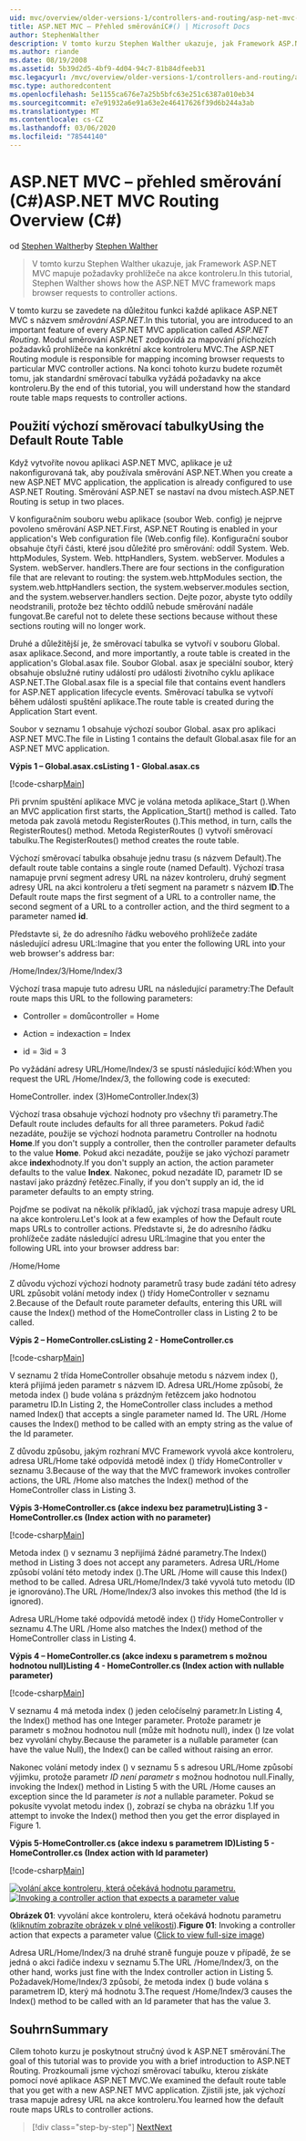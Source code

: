 ```yaml
---
uid: mvc/overview/older-versions-1/controllers-and-routing/asp-net-mvc-routing-overview-cs
title: ASP.NET MVC – Přehled směrováníC#() | Microsoft Docs
author: StephenWalther
description: V tomto kurzu Stephen Walther ukazuje, jak Framework ASP.NET MVC mapuje požadavky prohlížeče na akce kontroleru.
ms.author: riande
ms.date: 08/19/2008
ms.assetid: 5b39d2d5-4bf9-4d04-94c7-81b84dfeeb31
msc.legacyurl: /mvc/overview/older-versions-1/controllers-and-routing/asp-net-mvc-routing-overview-cs
msc.type: authoredcontent
ms.openlocfilehash: 5e1155ca676e7a25b5bfc63e251c6387a010eb34
ms.sourcegitcommit: e7e91932a6e91a63e2e46417626f39d6b244a3ab
ms.translationtype: MT
ms.contentlocale: cs-CZ
ms.lasthandoff: 03/06/2020
ms.locfileid: "78544140"
---
```

# <a name="aspnet-mvc-routing-overview-c"></a><span data-ttu-id="8881f-103">ASP.NET MVC – přehled směrování (C#)</span><span class="sxs-lookup"><span data-stu-id="8881f-103">ASP.NET MVC Routing Overview (C#)</span></span>

<span data-ttu-id="8881f-104">od [Stephen Walther](https://github.com/StephenWalther)</span><span class="sxs-lookup"><span data-stu-id="8881f-104">by [Stephen Walther](https://github.com/StephenWalther)</span></span>

> <span data-ttu-id="8881f-105">V tomto kurzu Stephen Walther ukazuje, jak Framework ASP.NET MVC mapuje požadavky prohlížeče na akce kontroleru.</span><span class="sxs-lookup"><span data-stu-id="8881f-105">In this tutorial, Stephen Walther shows how the ASP.NET MVC framework maps browser requests to controller actions.</span></span>

<span data-ttu-id="8881f-106">V tomto kurzu se zavedete na důležitou funkci každé aplikace ASP.NET MVC s názvem *směrování ASP.NET*.</span><span class="sxs-lookup"><span data-stu-id="8881f-106">In this tutorial, you are introduced to an important feature of every ASP.NET MVC application called *ASP.NET Routing*.</span></span> <span data-ttu-id="8881f-107">Modul směrování ASP.NET zodpovídá za mapování příchozích požadavků prohlížeče na konkrétní akce kontroleru MVC.</span><span class="sxs-lookup"><span data-stu-id="8881f-107">The ASP.NET Routing module is responsible for mapping incoming browser requests to particular MVC controller actions.</span></span> <span data-ttu-id="8881f-108">Na konci tohoto kurzu budete rozumět tomu, jak standardní směrovací tabulka vyžádá požadavky na akce kontroleru.</span><span class="sxs-lookup"><span data-stu-id="8881f-108">By the end of this tutorial, you will understand how the standard route table maps requests to controller actions.</span></span>

## <a name="using-the-default-route-table"></a><span data-ttu-id="8881f-109">Použití výchozí směrovací tabulky</span><span class="sxs-lookup"><span data-stu-id="8881f-109">Using the Default Route Table</span></span>

<span data-ttu-id="8881f-110">Když vytvoříte novou aplikaci ASP.NET MVC, aplikace je už nakonfigurovaná tak, aby používala směrování ASP.NET.</span><span class="sxs-lookup"><span data-stu-id="8881f-110">When you create a new ASP.NET MVC application, the application is already configured to use ASP.NET Routing.</span></span> <span data-ttu-id="8881f-111">Směrování ASP.NET se nastaví na dvou místech.</span><span class="sxs-lookup"><span data-stu-id="8881f-111">ASP.NET Routing is setup in two places.</span></span>

<span data-ttu-id="8881f-112">V konfiguračním souboru webu aplikace (soubor Web. config) je nejprve povoleno směrování ASP.NET.</span><span class="sxs-lookup"><span data-stu-id="8881f-112">First, ASP.NET Routing is enabled in your application's Web configuration file (Web.config file).</span></span> <span data-ttu-id="8881f-113">Konfigurační soubor obsahuje čtyři části, které jsou důležité pro směrování: oddíl System. Web. httpModules, System. Web. httpHandlers, System. webServer. Modules a System. webServer. handlers.</span><span class="sxs-lookup"><span data-stu-id="8881f-113">There are four sections in the configuration file that are relevant to routing: the system.web.httpModules section, the system.web.httpHandlers section, the system.webserver.modules section, and the system.webserver.handlers section.</span></span> <span data-ttu-id="8881f-114">Dejte pozor, abyste tyto oddíly neodstranili, protože bez těchto oddílů nebude směrování nadále fungovat.</span><span class="sxs-lookup"><span data-stu-id="8881f-114">Be careful not to delete these sections because without these sections routing will no longer work.</span></span>

<span data-ttu-id="8881f-115">Druhé a důležitější je, že směrovací tabulka se vytvoří v souboru Global. asax aplikace.</span><span class="sxs-lookup"><span data-stu-id="8881f-115">Second, and more importantly, a route table is created in the application's Global.asax file.</span></span> <span data-ttu-id="8881f-116">Soubor Global. asax je speciální soubor, který obsahuje obslužné rutiny událostí pro události životního cyklu aplikace ASP.NET.</span><span class="sxs-lookup"><span data-stu-id="8881f-116">The Global.asax file is a special file that contains event handlers for ASP.NET application lifecycle events.</span></span> <span data-ttu-id="8881f-117">Směrovací tabulka se vytvoří během události spuštění aplikace.</span><span class="sxs-lookup"><span data-stu-id="8881f-117">The route table is created during the Application Start event.</span></span>

<span data-ttu-id="8881f-118">Soubor v seznamu 1 obsahuje výchozí soubor Global. asax pro aplikaci ASP.NET MVC.</span><span class="sxs-lookup"><span data-stu-id="8881f-118">The file in Listing 1 contains the default Global.asax file for an ASP.NET MVC application.</span></span>

<span data-ttu-id="8881f-119">**Výpis 1 – Global.asax.cs**</span><span class="sxs-lookup"><span data-stu-id="8881f-119">**Listing 1 - Global.asax.cs**</span></span>

[!code-csharp[Main](asp-net-mvc-routing-overview-cs/samples/sample1.cs)]

<span data-ttu-id="8881f-120">Při prvním spuštění aplikace MVC je volána metoda aplikace\_Start ().</span><span class="sxs-lookup"><span data-stu-id="8881f-120">When an MVC application first starts, the Application\_Start() method is called.</span></span> <span data-ttu-id="8881f-121">Tato metoda pak zavolá metodu RegisterRoutes ().</span><span class="sxs-lookup"><span data-stu-id="8881f-121">This method, in turn, calls the RegisterRoutes() method.</span></span> <span data-ttu-id="8881f-122">Metoda RegisterRoutes () vytvoří směrovací tabulku.</span><span class="sxs-lookup"><span data-stu-id="8881f-122">The RegisterRoutes() method creates the route table.</span></span>

<span data-ttu-id="8881f-123">Výchozí směrovací tabulka obsahuje jednu trasu (s názvem Default).</span><span class="sxs-lookup"><span data-stu-id="8881f-123">The default route table contains a single route (named Default).</span></span> <span data-ttu-id="8881f-124">Výchozí trasa namapuje první segment adresy URL na název kontroleru, druhý segment adresy URL na akci kontroleru a třetí segment na parametr s názvem **ID**.</span><span class="sxs-lookup"><span data-stu-id="8881f-124">The Default route maps the first segment of a URL to a controller name, the second segment of a URL to a controller action, and the third segment to a parameter named **id**.</span></span>

<span data-ttu-id="8881f-125">Představte si, že do adresního řádku webového prohlížeče zadáte následující adresu URL:</span><span class="sxs-lookup"><span data-stu-id="8881f-125">Imagine that you enter the following URL into your web browser's address bar:</span></span>

<span data-ttu-id="8881f-126">/Home/Index/3</span><span class="sxs-lookup"><span data-stu-id="8881f-126">/Home/Index/3</span></span>

<span data-ttu-id="8881f-127">Výchozí trasa mapuje tuto adresu URL na následující parametry:</span><span class="sxs-lookup"><span data-stu-id="8881f-127">The Default route maps this URL to the following parameters:</span></span>

- <span data-ttu-id="8881f-128">Controller = domů</span><span class="sxs-lookup"><span data-stu-id="8881f-128">controller = Home</span></span>

- <span data-ttu-id="8881f-129">Action = index</span><span class="sxs-lookup"><span data-stu-id="8881f-129">action = Index</span></span>

- <span data-ttu-id="8881f-130">id = 3</span><span class="sxs-lookup"><span data-stu-id="8881f-130">id = 3</span></span>

<span data-ttu-id="8881f-131">Po vyžádání adresy URL/Home/Index/3 se spustí následující kód:</span><span class="sxs-lookup"><span data-stu-id="8881f-131">When you request the URL /Home/Index/3, the following code is executed:</span></span>

<span data-ttu-id="8881f-132">HomeController. index (3)</span><span class="sxs-lookup"><span data-stu-id="8881f-132">HomeController.Index(3)</span></span>

<span data-ttu-id="8881f-133">Výchozí trasa obsahuje výchozí hodnoty pro všechny tři parametry.</span><span class="sxs-lookup"><span data-stu-id="8881f-133">The Default route includes defaults for all three parameters.</span></span> <span data-ttu-id="8881f-134">Pokud řadič nezadáte, použije se výchozí hodnota parametru Controller na hodnotu **Home**.</span><span class="sxs-lookup"><span data-stu-id="8881f-134">If you don't supply a controller, then the controller parameter defaults to the value **Home**.</span></span> <span data-ttu-id="8881f-135">Pokud akci nezadáte, použije se jako výchozí parametr akce **index**hodnoty.</span><span class="sxs-lookup"><span data-stu-id="8881f-135">If you don't supply an action, the action parameter defaults to the value **Index**.</span></span> <span data-ttu-id="8881f-136">Nakonec, pokud nezadáte ID, parametr ID se nastaví jako prázdný řetězec.</span><span class="sxs-lookup"><span data-stu-id="8881f-136">Finally, if you don't supply an id, the id parameter defaults to an empty string.</span></span>

<span data-ttu-id="8881f-137">Pojďme se podívat na několik příkladů, jak výchozí trasa mapuje adresy URL na akce kontroleru.</span><span class="sxs-lookup"><span data-stu-id="8881f-137">Let's look at a few examples of how the Default route maps URLs to controller actions.</span></span> <span data-ttu-id="8881f-138">Představte si, že do adresního řádku prohlížeče zadáte následující adresu URL:</span><span class="sxs-lookup"><span data-stu-id="8881f-138">Imagine that you enter the following URL into your browser address bar:</span></span>

<span data-ttu-id="8881f-139">/Home</span><span class="sxs-lookup"><span data-stu-id="8881f-139">/Home</span></span>

<span data-ttu-id="8881f-140">Z důvodu výchozí výchozí hodnoty parametrů trasy bude zadání této adresy URL způsobit volání metody index () třídy HomeController v seznamu 2.</span><span class="sxs-lookup"><span data-stu-id="8881f-140">Because of the Default route parameter defaults, entering this URL will cause the Index() method of the HomeController class in Listing 2 to be called.</span></span>

<span data-ttu-id="8881f-141">**Výpis 2 – HomeController.cs**</span><span class="sxs-lookup"><span data-stu-id="8881f-141">**Listing 2 - HomeController.cs**</span></span>

[!code-csharp[Main](asp-net-mvc-routing-overview-cs/samples/sample2.cs)]

<span data-ttu-id="8881f-142">V seznamu 2 třída HomeController obsahuje metodu s názvem index (), která přijímá jeden parametr s názvem ID. Adresa URL/Home způsobí, že metoda index () bude volána s prázdným řetězcem jako hodnotou parametru ID.</span><span class="sxs-lookup"><span data-stu-id="8881f-142">In Listing 2, the HomeController class includes a method named Index() that accepts a single parameter named Id. The URL /Home causes the Index() method to be called with an empty string as the value of the Id parameter.</span></span>

<span data-ttu-id="8881f-143">Z důvodu způsobu, jakým rozhraní MVC Framework vyvolá akce kontroleru, adresa URL/Home také odpovídá metodě index () třídy HomeController v seznamu 3.</span><span class="sxs-lookup"><span data-stu-id="8881f-143">Because of the way that the MVC framework invokes controller actions, the URL /Home also matches the Index() method of the HomeController class in Listing 3.</span></span>

<span data-ttu-id="8881f-144">**Výpis 3-HomeController.cs (akce indexu bez parametru)**</span><span class="sxs-lookup"><span data-stu-id="8881f-144">**Listing 3 - HomeController.cs (Index action with no parameter)**</span></span>

[!code-csharp[Main](asp-net-mvc-routing-overview-cs/samples/sample3.cs)]

<span data-ttu-id="8881f-145">Metoda index () v seznamu 3 nepřijímá žádné parametry.</span><span class="sxs-lookup"><span data-stu-id="8881f-145">The Index() method in Listing 3 does not accept any parameters.</span></span> <span data-ttu-id="8881f-146">Adresa URL/Home způsobí volání této metody index ().</span><span class="sxs-lookup"><span data-stu-id="8881f-146">The URL /Home will cause this Index() method to be called.</span></span> <span data-ttu-id="8881f-147">Adresa URL/Home/Index/3 také vyvolá tuto metodu (ID je ignorováno).</span><span class="sxs-lookup"><span data-stu-id="8881f-147">The URL /Home/Index/3 also invokes this method (the Id is ignored).</span></span>

<span data-ttu-id="8881f-148">Adresa URL/Home také odpovídá metodě index () třídy HomeController v seznamu 4.</span><span class="sxs-lookup"><span data-stu-id="8881f-148">The URL /Home also matches the Index() method of the HomeController class in Listing 4.</span></span>

<span data-ttu-id="8881f-149">**Výpis 4 – HomeController.cs (akce indexu s parametrem s možnou hodnotou null)**</span><span class="sxs-lookup"><span data-stu-id="8881f-149">**Listing 4 - HomeController.cs (Index action with nullable parameter)**</span></span>

[!code-csharp[Main](asp-net-mvc-routing-overview-cs/samples/sample4.cs)]

<span data-ttu-id="8881f-150">V seznamu 4 má metoda index () jeden celočíselný parametr.</span><span class="sxs-lookup"><span data-stu-id="8881f-150">In Listing 4, the Index() method has one Integer parameter.</span></span> <span data-ttu-id="8881f-151">Protože parametr je parametr s možnou hodnotou null (může mít hodnotu null), index () lze volat bez vyvolání chyby.</span><span class="sxs-lookup"><span data-stu-id="8881f-151">Because the parameter is a nullable parameter (can have the value Null), the Index() can be called without raising an error.</span></span>

<span data-ttu-id="8881f-152">Nakonec volání metody index () v seznamu 5 s adresou URL/Home způsobí výjimku, protože parametr *ID není parametr s* možnou hodnotou null.</span><span class="sxs-lookup"><span data-stu-id="8881f-152">Finally, invoking the Index() method in Listing 5 with the URL /Home causes an exception since the Id parameter *is not* a nullable parameter.</span></span> <span data-ttu-id="8881f-153">Pokud se pokusíte vyvolat metodu index (), zobrazí se chyba na obrázku 1.</span><span class="sxs-lookup"><span data-stu-id="8881f-153">If you attempt to invoke the Index() method then you get the error displayed in Figure 1.</span></span>

<span data-ttu-id="8881f-154">**Výpis 5-HomeController.cs (akce indexu s parametrem ID)**</span><span class="sxs-lookup"><span data-stu-id="8881f-154">**Listing 5 - HomeController.cs (Index action with Id parameter)**</span></span>

[!code-csharp[Main](asp-net-mvc-routing-overview-cs/samples/sample5.cs)]

<span data-ttu-id="8881f-155">[![volání akce kontroleru, která očekává hodnotu parametru.](asp-net-mvc-routing-overview-cs/_static/image1.jpg)](asp-net-mvc-routing-overview-cs/_static/image1.png)</span><span class="sxs-lookup"><span data-stu-id="8881f-155">[![Invoking a controller action that expects a parameter value](asp-net-mvc-routing-overview-cs/_static/image1.jpg)](asp-net-mvc-routing-overview-cs/_static/image1.png)</span></span>

<span data-ttu-id="8881f-156">**Obrázek 01**: vyvolání akce kontroleru, která očekává hodnotu parametru ([kliknutím zobrazíte obrázek v plné velikosti](asp-net-mvc-routing-overview-cs/_static/image2.png)).</span><span class="sxs-lookup"><span data-stu-id="8881f-156">**Figure 01**: Invoking a controller action that expects a parameter value ([Click to view full-size image](asp-net-mvc-routing-overview-cs/_static/image2.png))</span></span>

<span data-ttu-id="8881f-157">Adresa URL/Home/Index/3 na druhé straně funguje pouze v případě, že se jedná o akci řadiče indexu v seznamu 5.</span><span class="sxs-lookup"><span data-stu-id="8881f-157">The URL /Home/Index/3, on the other hand, works just fine with the Index controller action in Listing 5.</span></span> <span data-ttu-id="8881f-158">Požadavek/Home/Index/3 způsobí, že metoda index () bude volána s parametrem ID, který má hodnotu 3.</span><span class="sxs-lookup"><span data-stu-id="8881f-158">The request /Home/Index/3 causes the Index() method to be called with an Id parameter that has the value 3.</span></span>

## <a name="summary"></a><span data-ttu-id="8881f-159">Souhrn</span><span class="sxs-lookup"><span data-stu-id="8881f-159">Summary</span></span>

<span data-ttu-id="8881f-160">Cílem tohoto kurzu je poskytnout stručný úvod k ASP.NET směrování.</span><span class="sxs-lookup"><span data-stu-id="8881f-160">The goal of this tutorial was to provide you with a brief introduction to ASP.NET Routing.</span></span> <span data-ttu-id="8881f-161">Prozkoumali jsme výchozí směrovací tabulku, kterou získáte pomocí nové aplikace ASP.NET MVC.</span><span class="sxs-lookup"><span data-stu-id="8881f-161">We examined the default route table that you get with a new ASP.NET MVC application.</span></span> <span data-ttu-id="8881f-162">Zjistili jste, jak výchozí trasa mapuje adresy URL na akce kontroleru.</span><span class="sxs-lookup"><span data-stu-id="8881f-162">You learned how the default route maps URLs to controller actions.</span></span>

> [!div class="step-by-step"]
> [<span data-ttu-id="8881f-163">Next</span><span class="sxs-lookup"><span data-stu-id="8881f-163">Next</span></span>](understanding-action-filters-cs.md)
